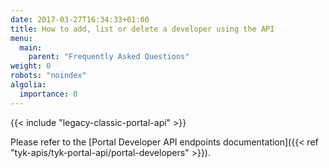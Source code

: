 ```yaml
---
date: 2017-03-27T16:34:33+01:00
title: How to add, list or delete a developer using the API
menu:
  main:
    parent: "Frequently Asked Questions"
weight: 0
robots: "noindex"
algolia:
  importance: 0
---
```


{{< include "legacy-classic-portal-api" >}}

Please refer to the [Portal Developer API endpoints documentation]({{< ref "tyk-apis/tyk-portal-api/portal-developers" >}}).



